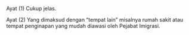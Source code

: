 Ayat (1)
Cukup jelas.

Ayat (2)
Yang dimaksud dengan “tempat lain” misalnya rumah sakit
atau tempat penginapan yang mudah diawasi oleh Pejabat
Imigrasi.